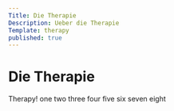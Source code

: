 ```yaml
---
Title: Die Therapie
Description: Ueber die Therapie
Template: therapy
published: true
---
```


# Die Therapie

Therapy! one two three four five six seven eight
